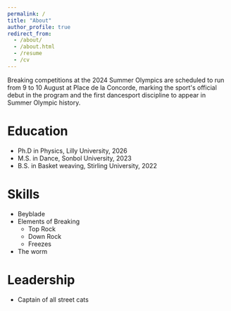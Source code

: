 ```yaml
---
permalink: /
title: "About"
author_profile: true
redirect_from: 
  - /about/
  - /about.html
  - /resume
  - /cv
---
```


Breaking competitions at the 2024 Summer Olympics are scheduled to run from 9 to 10 August at Place de la Concorde, marking the sport's official debut in the program and the first dancesport discipline to appear in Summer Olympic history.

Education
======
* Ph.D in Physics, Lilly University, 2026
* M.S. in Dance, Sonbol University, 2023
* B.S. in Basket weaving, Stirling University, 2022

Skills
======
* Beyblade
* Elements of Breaking
  * Top Rock
  * Down Rock
  * Freezes
* The worm

Leadership
======
* Captain of all street cats